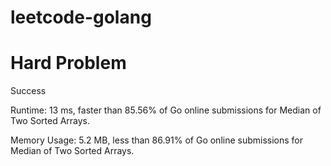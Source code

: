 # leetcode-golang

# Hard Problem

Success

Runtime: 13 ms, faster than 85.56% of Go online submissions for Median of Two Sorted Arrays.

Memory Usage: 5.2 MB, less than 86.91% of Go online submissions for Median of Two Sorted Arrays.
